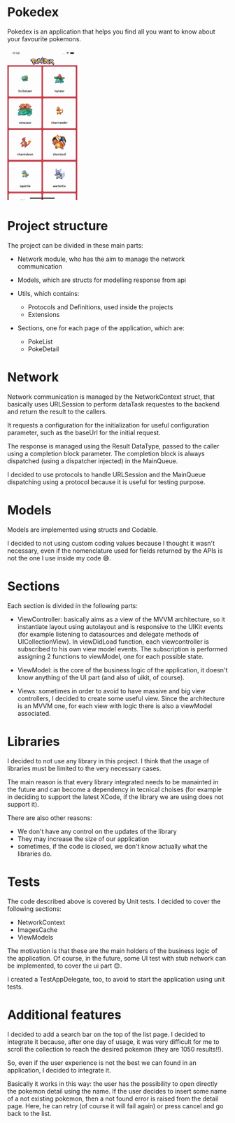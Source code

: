 # Pokedex

Pokedex is an application that helps you find all you want to know about your favourite pokemons.

![Alt Text](Github/sample.gif)

# Project structure

The project can be divided in these main parts:

* Network module, who has the aim to manage the network communication

* Models, which are structs for modelling response from api

* Utils, which contains:
    * Protocols and Definitions, used inside the projects
    * Extensions

* Sections, one for each page of the application, which are:
    * PokeList
    * PokeDetail

# Network 

Network communication is managed by the NetworkContext struct, that basically uses URLSession to perform dataTask requestes to the backend and return the result to the callers.

It requests a configuration for the initialization for useful configuration parameter, such as the baseUrl for the initial request. 

The response is managed using the Result DataType, passed to the caller using a completion block parameter. The completion block is always dispatched (using a dispatcher injected) in the MainQueue.

I decided to use protocols to handle URLSession and the MainQueue dispatching using a protocol because it is useful for testing purpose.

# Models

Models are implemented using structs and Codable. 

I decided to not using custom coding values because I thought it wasn't necessary, even if the nomenclature used for fields returned by the APIs is not the one I use inside my code 😅.

# Sections

Each section is divided in the following parts:

* ViewController: basically aims as a view of the MVVM architecture, so it instantiate layout using autolayout and is responsive to the UIKit events (for example listening to datasources and delegate methods of UICollectionView). In viewDidLoad function, each viewcontroller is subscribed to his own view model events. The subscription is performed assigning 2 functions to viewModel, one for each possible state.

* ViewModel: is the core of the business logic of the application, it doesn't know anything of the UI part (and also of uikit, of course).

* Views: sometimes in order to avoid to have massive and big view controllers, I decided to create some useful view. Since the architecture is an MVVM one, for each view with logic there is also a viewModel associated.

# Libraries

I decided to not use any library in this project. I think that the usage of libraries must be limited to the very necessary cases.

The main reason is that every library integrated needs to be manainted in the future and can become a dependency in tecnical choises (for example in deciding to support the latest XCode, if the library we are using does not support it).

There are also other reasons:
* We don't have any control on the updates of the library
* They may increase the size of our application
* sometimes, if the code is closed, we don't know actually what the libraries do.

# Tests

The code described above is covered by Unit tests. 
I decided to cover the following sections:
* NetworkContext
* ImagesCache
* ViewModels

The motivation is that these are the main holders of the business logic of the application. Of course, in the future, some UI test with stub network can be implemented, to cover the ui part 😊.

I created a TestAppDelegate, too, to avoid to start the application using unit tests.

# Additional features

I decided to add a search bar on the top of the list page. I decided to integrate it because, after one day of usage, it was very difficult for me to scroll the collection to reach the desired pokemon (they are 1050 results!!). 

So, even if the user experience is not the best we can found in an application, I decided to integrate it.

Basically it works in this way: the user has the possibility to open directly the pokemon detail using the name. If the user decides to insert some name of a not existing pokemon, then a not found error is raised from the detail page. Here, he can retry (of course it will fail again) or press cancel and go back to the list.